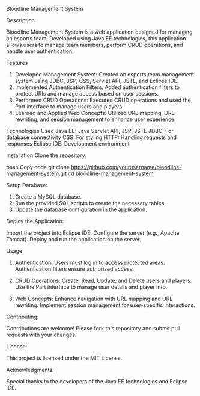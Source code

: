 Bloodline Management System

Description

Bloodline Management System is a web application designed for managing an esports team. Developed using Java EE technologies, this application allows users to manage team members, perform CRUD operations, and handle user authentication.

Features
1) Developed Management System: Created an esports team management system using JDBC, JSP, CSS, Servlet API, JSTL, and Eclipse IDE.
2) Implemented Authentication Filters: Added authentication filters to protect URIs and manage access based on user sessions.
3) Performed CRUD Operations: Executed CRUD operations and used the Part interface to manage users and players.
4) Learned and Applied Web Concepts: Utilized URL mapping, URL rewriting, and session management to enhance user experience.

Technologies Used
Java EE: Java Servlet API, JSP, JSTL
JDBC: For database connectivity
CSS: For styling
HTTP: Handling requests and responses
Eclipse IDE: Development environment

Installation
Clone the repository:

bash
Copy code
git clone https://github.com/yourusername/bloodline-management-system.git
cd bloodline-management-system

Setup Database:

1) Create a MySQL database.
2) Run the provided SQL scripts to create the necessary tables.
3) Update the database configuration in the application.

Deploy the Application:

Import the project into Eclipse IDE.
Configure the server (e.g., Apache Tomcat).
Deploy and run the application on the server.

Usage:

1) Authentication:
Users must log in to access protected areas.
Authentication filters ensure authorized access.

2) CRUD Operations:
Create, Read, Update, and Delete users and players.
Use the Part interface to manage user details and player info.

3) Web Concepts:
Enhance navigation with URL mapping and URL rewriting.
Implement session management for user-specific interactions.

Contributing:

Contributions are welcome! Please fork this repository and submit pull requests with your changes.

License:

This project is licensed under the MIT License.

Acknowledgments:

Special thanks to the developers of the Java EE technologies and Eclipse IDE.
